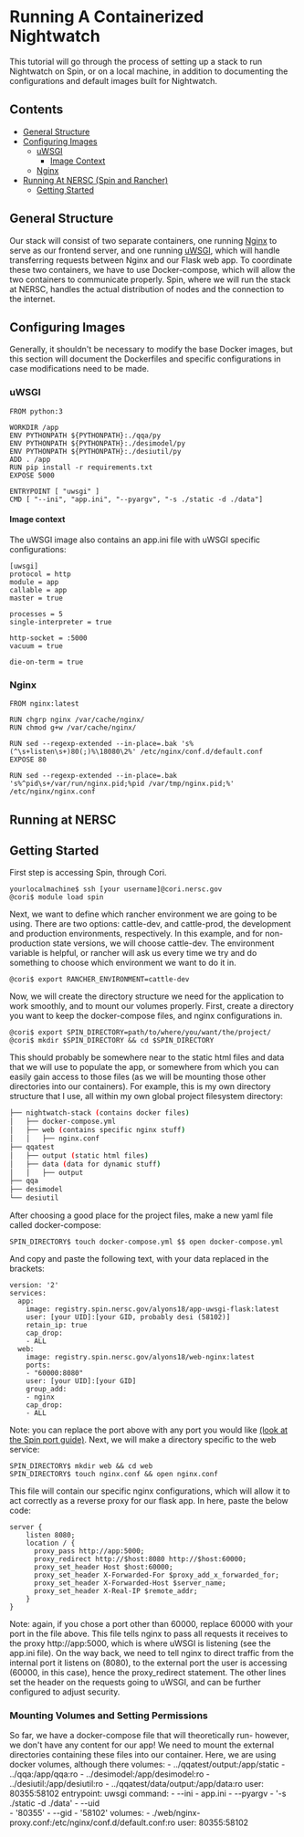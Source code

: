 # Running A Containerized Nightwatch 
This tutorial will go through the process of setting up a stack to run Nightwatch on Spin, or on a local machine, in addition to documenting the configurations and default images built for Nightwatch. 

## Contents
- [General Structure](#general-structure) 
- [Configuring Images](#configuring-images)
  - [uWSGI](#uwsgi)
    - [Image Context](#image-context)
  - [Nginx](#nginx)
- [Running At NERSC (Spin and Rancher)](#running-at-nersc)
  - [Getting Started](#getting-started)

## General Structure
Our stack will consist of two separate containers, one running [Nginx](https://nginx.org/en/docs/) to serve as our frontend server, and one running [uWSGI](https://uwsgi-docs.readthedocs.io/en/latest/index.html), which will handle transferring requests between Nginx and our Flask web app. To coordinate these two containers, we have to use Docker-compose, which will allow the two containers to communicate properly. Spin, where we will run the stack at NERSC, handles the actual distribution of nodes and the connection to the internet. 

## Configuring Images
Generally, it shouldn't be necessary to modify the base Docker images, but this section will document the Dockerfiles and specific configurations in case modifications need to be made. 

### uWSGI

```
FROM python:3

WORKDIR /app
ENV PYTHONPATH ${PYTHONPATH}:./qqa/py
ENV PYTHONPATH ${PYTHONPATH}:./desimodel/py
ENV PYTHONPATH ${PYTHONPATH}:./desiutil/py
ADD . /app
RUN pip install -r requirements.txt
EXPOSE 5000

ENTRYPOINT [ "uwsgi" ]
CMD [ "--ini", "app.ini", "--pyargv", "-s ./static -d ./data"]
```

#### Image context
The uWSGI image also contains an app.ini file with uWSGI specific configurations:
```
[uwsgi]
protocol = http
module = app
callable = app
master = true

processes = 5
single-interpreter = true

http-socket = :5000
vacuum = true

die-on-term = true
```

### Nginx

```
FROM nginx:latest

RUN chgrp nginx /var/cache/nginx/
RUN chmod g+w /var/cache/nginx/

RUN sed --regexp-extended --in-place=.bak 's%(^\s+listen\s+)80(;)%\18080\2%' /etc/nginx/conf.d/default.conf
EXPOSE 80

RUN sed --regexp-extended --in-place=.bak 's%^pid\s+/var/run/nginx.pid;%pid /var/tmp/nginx.pid;%' /etc/nginx/nginx.conf
```

## Running at NERSC
## Getting Started
First step is accessing Spin, through Cori.
```
yourlocalmachine$ ssh [your username]@cori.nersc.gov
@cori$ module load spin
```
Next, we want to define which rancher environment we are going to be using. There are two options: cattle-dev, and cattle-prod, the development and production environments, respectively. In this example, and for non-production state versions, we will choose cattle-dev. The environment variable is helpful, or rancher will ask us every time we try and do something to choose which environment we want to do it in.
```
@cori$ export RANCHER_ENVIRONMENT=cattle-dev
```
Now, we will create the directory structure we need for the application to work smoothly, and to mount our volumes properly. First, create a directory you want to keep the docker-compose files, and nginx configurations in. 
```
@cori$ export SPIN_DIRECTORY=path/to/where/you/want/the/project/
@cori$ mkdir $SPIN_DIRECTORY && cd $SPIN_DIRECTORY
```
This should probably be somewhere near to the static html files and data that we will use to populate the app, or somewhere from which you can easily gain access to those files (as we will be mounting those other directories into our containers). For example, this is my own directory structure that I use, all within my own global project filesystem directory:
```bash
├── nightwatch-stack (contains docker files)
│   ├── docker-compose.yml
│   ├── web (contains specific nginx stuff)
│   │   ├── nginx.conf
├── qqatest
│   ├── output (static html files)
│   ├── data (data for dynamic stuff)
│   │   ├── output
├── qqa
├── desimodel
└── desiutil
```
After choosing a good place for the project files, make a new yaml file called docker-compose:
```
SPIN_DIRECTORY$ touch docker-compose.yml $$ open docker-compose.yml
```
And copy and paste the following text, with your data replaced in the brackets: 
```
version: '2'
services:
  app:
    image: registry.spin.nersc.gov/alyons18/app-uwsgi-flask:latest
    user: [your UID]:[your GID, probably desi (58102)]
    retain_ip: true            
    cap_drop:                  
    - ALL
  web:
    image: registry.spin.nersc.gov/alyons18/web-nginx:latest
    ports:
    - "60000:8080"
    user: [your UID]:[your GID]
    group_add:
    - nginx
    cap_drop:
    - ALL
```
Note: you can replace the port above with any port you would like [(look at the Spin port guide)](https://docs.nersc.gov/services/spin/best_practices/#networking). 
Next, we will make a directory specific to the web service:
```
SPIN_DIRECTORY$ mkdir web && cd web
SPIN_DIRECTORY$ touch nginx.conf && open nginx.conf
```
This file will contain our specific nginx configurations, which will allow it to act correctly as a reverse proxy for our flask app. In here, paste the below code:
```
server {
    listen 8080;
    location / {
      proxy_pass http://app:5000;
      proxy_redirect http://$host:8080 http://$host:60000;
      proxy_set_header Host $host:60000;
      proxy_set_header X-Forwarded-For $proxy_add_x_forwarded_for;
      proxy_set_header X-Forwarded-Host $server_name;
      proxy_set_header X-Real-IP $remote_addr;
    }
}
```
Note: again, if you chose a port other than 60000, replace 60000 with your port in the file above. This file tells nginx to pass all requests it receives to the proxy http://app:5000, which is where uWSGI is listening (see the app.ini file). On the way back, we need to tell nginx to direct traffic from the internal port it listens on (8080), to the external port the user is accessing (60000, in this case), hence the proxy_redirect statement. The other lines set the header on the requests going to uWSGI, and can be further configured to adjust security.

### Mounting Volumes and Setting Permissions
So far, we have a docker-compose file that will theoretically run- however, we don't have any content for our app! We need to mount the external directories containing these files into our container. Here, we are using docker volumes, although there 
volumes:
     - ../qqatest/output:/app/static 
     - ../qqa:/app/qqa:ro
     - ../desimodel:/app/desimodel:ro
     - ../desiutil:/app/desiutil:ro
     - ../qqatest/data/output:/app/data:ro
    user: 80355:58102
    entrypoint: uwsgi
    command:
     - --ini
     - app.ini
     - --pyargv
     - '-s ./static -d ./data' 
     - --uid                   
     - '80355'
     - --gid
     - '58102'
volumes:
    - ./web/nginx-proxy.conf:/etc/nginx/conf.d/default.conf:ro
    user: 80355:58102          
